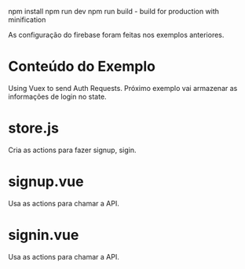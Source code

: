 npm install
npm run dev
npm run build - build for production with minification


As configuração do firebase foram feitas nos exemplos anteriores.

# Conteúdo do Exemplo
Using Vuex to send Auth Requests.
Próximo exemplo vai armazenar as informações de login no state.

# store.js
Cria as actions para fazer signup, sigin.


# signup.vue
Usa as actions para chamar a API.

# signin.vue
Usa as actions para chamar a API.